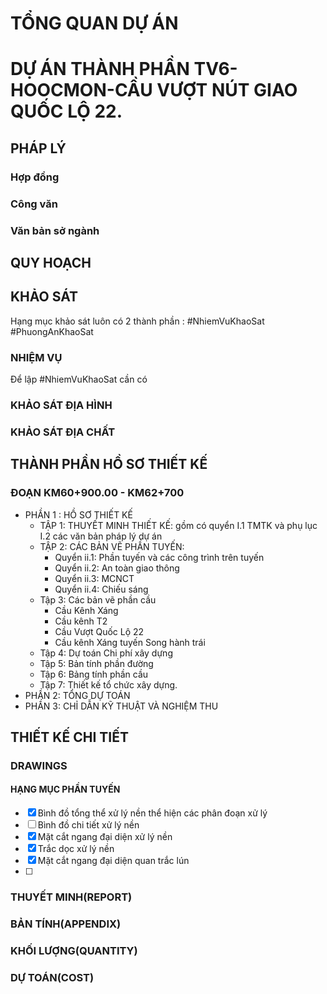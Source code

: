 # TỔNG QUAN DỰ ÁN



# DỰ ÁN THÀNH PHẦN TV6-HOOCMON-CẦU VƯỢT NÚT GIAO QUỐC LỘ 22.
## PHÁP LÝ

### Hợp đồng

### Công văn

### Văn bản sở ngành




## QUY HOẠCH



## KHẢO SÁT
Hạng mục khảo sát luôn có 2 thành phần : #NhiemVuKhaoSat #PhuongAnKhaoSat 

### NHIỆM VỤ
Để lập #NhiemVuKhaoSat cần có 

### KHẢO SÁT ĐỊA HÌNH




### KHẢO SÁT ĐỊA CHẤT






## THÀNH PHẦN HỒ SƠ THIẾT KẾ

### ĐOẠN KM60+900.00 - KM62+700

- PHẦN 1 : HỒ SƠ THIẾT KẾ
	+ TẬP 1: THUYẾT MINH THIẾT KẾ: gồm có quyển I.1 TMTK và phụ lục I.2 các văn bản pháp lý dự án
	+ TẬP 2: CÁC BẢN VẼ PHẦN TUYẾN: 
		+ Quyển ii.1: Phần tuyến và các công trình trên tuyến
		+ Quyển ii.2: An toàn giao thông
		+ Quyển ii.3: MCNCT
		+ Quyển ii.4: Chiếu sáng
	+ Tập 3: Các bản vẽ phần cầu
		+ Cầu Kênh Xáng
		+ Cầu kênh T2
		+ Cầu Vượt Quốc Lộ 22
		+ Cầu kênh Xáng tuyến Song hành trái
	+ Tập 4: Dự toán Chi phí xây dựng
	+ Tập 5: Bản tính phần đường
	+ Tập 6: Bảng tính phần cầu
	+ Tập 7: Thiết kế tổ chức xây dựng.
- PHẦN 2: TỔNG DỰ TOÁN
- PHẦN 3: CHỈ DẪN KỸ THUẬT VÀ NGHIỆM THU
### 

## THIẾT KẾ CHI TIẾT

### DRAWINGS



#### HẠNG MỤC PHẦN TUYẾN

- [x]  Bình đồ tổng thể xử lý nền thể hiện các phân đoạn xử lý
- [ ]  Bình đồ chi tiết xử lý nền
- [x]  Mặt cắt ngang đại diện xử lý nền
- [x]  Trắc dọc xử lý nền
- [x]  Mặt cắt ngang đại diện quan trắc lún
- [ ] 



### THUYẾT MINH(REPORT)



### BẢN TÍNH(APPENDIX)


### KHỐI LƯỢNG(QUANTITY)


### DỰ TOÁN(COST)





